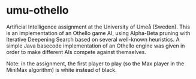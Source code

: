 # umu-othello

Artificial Intelligence assignment at the University of Umeå (Sweden). This is an implementation of an Othello game AI, using Alpha-Beta pruning with Iterative Deepening Search based on several well-known heuristics. A simple Java basecode implementation of an Othello engine was given in order to make different AIs compete against themselves. 

Note: in the assignment, the first player to play (so the Max player in the MiniMax algorithm) is white instead of black.
